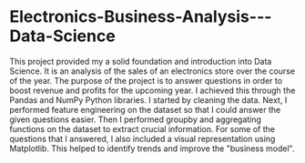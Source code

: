# Electronics-Business-Analysis---Data-Science

This project provided my a solid foundation and introduction into Data Science. It is an analysis of the sales of an electronics store over the course of the year.
The purpose of the project is to answer questions in order to boost revenue and profits for the upcoming year. I achieved this through the Pandas and NumPy Python libraries.
I started by cleaning the data. Next, I performed feature engineering on the dataset so that I could answer the given questions easier. Then I performed groupby and aggregating functions on the dataset to extract crucial information. For some of the questions that I answered, I also included a visual representation using Matplotlib. This helped to identify trends and improve the "business model".
